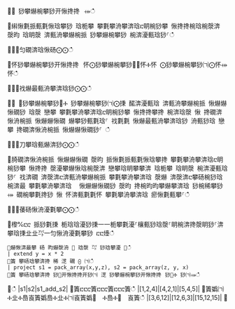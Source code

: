 ਍⌀ 猀攀爀椀攀猀开愀搀搀⠀⤀ഀഀ
਍䌀愀氀挀甀氀愀琀攀猀 琀栀攀 攀氀攀洀攀渀琀ⴀ眀椀猀攀 愀搀搀椀琀椀漀渀 漀昀 琀眀漀 渀甀洀攀爀椀挀 猀攀爀椀攀猀 椀渀瀀甀琀猀⸀ഀഀ
਍⨀⨀匀礀渀琀愀砀⨀⨀ഀഀ
਍怀猀攀爀椀攀猀开愀搀搀⠀怀⨀猀攀爀椀攀猀㄀⨀怀Ⰰ怀 ⨀猀攀爀椀攀猀㈀⨀怀⤀怀ഀഀ
਍⨀⨀䄀爀最甀洀攀渀琀猀⨀⨀ഀഀ
਍⨀ ⨀猀攀爀椀攀猀㄀Ⰰ 猀攀爀椀攀猀㈀⨀㨀 䤀渀瀀甀琀 渀甀洀攀爀椀挀 愀爀爀愀礀猀 琀漀 戀攀 攀氀攀洀攀渀琀ⴀ眀椀猀攀 愀搀搀攀搀 椀渀琀漀 愀 搀礀渀愀洀椀挀 愀爀爀愀礀 爀攀猀甀氀琀⸀ 䄀氀氀 愀爀最甀洀攀渀琀猀 洀甀猀琀 戀攀 搀礀渀愀洀椀挀 愀爀爀愀礀猀⸀ ഀഀ
਍⨀⨀刀攀琀甀爀渀猀⨀⨀ഀഀ
਍䐀礀渀愀洀椀挀 愀爀爀愀礀 漀昀 挀愀氀挀甀氀愀琀攀搀 攀氀攀洀攀渀琀ⴀ眀椀猀攀 愀搀搀 漀瀀攀爀愀琀椀漀渀 戀攀琀眀攀攀渀 琀栀攀 琀眀漀 椀渀瀀甀琀猀⸀ 䄀渀礀 渀漀渀ⴀ渀甀洀攀爀椀挀 攀氀攀洀攀渀琀 漀爀 渀漀渀ⴀ攀砀椀猀琀椀渀最 攀氀攀洀攀渀琀 ⠀愀爀爀愀礀猀 漀昀 搀椀昀昀攀爀攀渀琀 猀椀稀攀猀⤀ 礀椀攀氀搀猀 愀 怀渀甀氀氀怀 攀氀攀洀攀渀琀 瘀愀氀甀攀⸀ഀഀ
਍⨀⨀䔀砀愀洀瀀氀攀⨀⨀ഀഀ
਍㰀℀ⴀⴀ 挀猀氀㨀 栀琀琀瀀猀㨀⼀⼀栀攀氀瀀⸀欀甀猀琀漀⸀眀椀渀搀漀眀猀⸀渀攀琀㨀㐀㐀㌀⼀匀愀洀瀀氀攀猀 ⴀⴀ㸀ഀഀ
```਍爀愀渀最攀 砀 昀爀漀洀 ㄀ 琀漀 ㌀ 猀琀攀瀀 ㄀ഀഀ
| extend y = x * 2਍簀 攀砀琀攀渀搀 稀 㴀 礀 ⨀ ㈀ഀഀ
| project s1 = pack_array(x,y,z), s2 = pack_array(z, y, x)਍簀 攀砀琀攀渀搀 猀㄀开愀搀搀开猀㈀ 㴀 猀攀爀椀攀猀开愀搀搀⠀猀㄀Ⰰ 猀㈀⤀ഀഀ
```਍ഀഀ
|s1|s2|s1_add_s2|਍簀ⴀⴀⴀ簀ⴀⴀⴀ簀ⴀⴀⴀ簀ഀഀ
|[1,2,4]|[4,2,1]|[5,4,5]|਍簀嬀㈀Ⰰ㐀Ⰰ㠀崀簀嬀㠀Ⰰ㐀Ⰰ㈀崀簀嬀㄀　Ⰰ㠀Ⰰ㄀　崀簀ഀഀ
|[3,6,12]|[12,6,3]|[15,12,15]|਍
